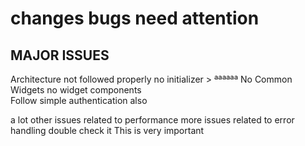 # changes bugs need attention

## MAJOR ISSUES
Architecture not followed properly no initializer >  ªªªªªª
No Common Widgets no widget components   
Follow simple authentication also


a lot other issues related to performance 
more issues related  to  error handling double check it This is very important 